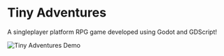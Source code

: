 # Tiny Adventures
 A singleplayer platform RPG game developed using Godot and GDScript!

 
![Tiny Adventures Demo](https://github.com/user-attachments/assets/ac8b9e21-5d48-4855-bf2b-304c42e572b0)
